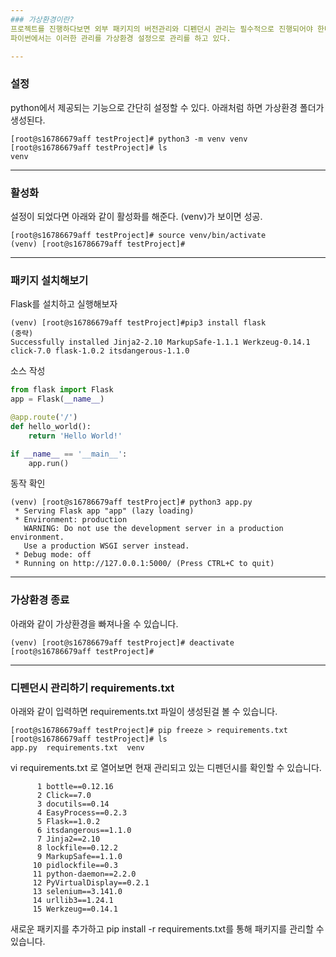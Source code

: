 ```yaml
---
### 가상환경이란?  
프로젝트를 진행하다보면 외부 패키지의 버전관리와 디펜던시 관리는 필수적으로 진행되어야 한다. (프로젝트는 혼자 하는게 아니기 때문에
파이썬에서는 이러한 관리를 가상환경 설정으로 관리를 하고 있다.

---
```

### 설정

python에서 제공되는 기능으로 간단히 설정할 수 있다. 아래처럼 하면 가상환경 폴더가 생성된다.

```
[root@s16786679aff testProject]# python3 -m venv venv
[root@s16786679aff testProject]# ls
venv
```

---
### 활성화

설정이 되었다면 아래와 같이 활성화를 해준다. (venv)가 보이면 성공.

```
[root@s16786679aff testProject]# source venv/bin/activate
(venv) [root@s16786679aff testProject]#
```

---
### 패키지 설치해보기

Flask를 설치하고 실행해보자

```
(venv) [root@s16786679aff testProject]#pip3 install flask
(중략)
Successfully installed Jinja2-2.10 MarkupSafe-1.1.1 Werkzeug-0.14.1 click-7.0 flask-1.0.2 itsdangerous-1.1.0
```

소스 작성
```python
from flask import Flask
app = Flask(__name__)

@app.route('/')
def hello_world():
    return 'Hello World!'

if __name__ == '__main__':
    app.run()
```

동작 확인
```
(venv) [root@s16786679aff testProject]# python3 app.py
 * Serving Flask app "app" (lazy loading)
 * Environment: production
   WARNING: Do not use the development server in a production environment.
   Use a production WSGI server instead.
 * Debug mode: off
 * Running on http://127.0.0.1:5000/ (Press CTRL+C to quit)
```

---
### 가상환경 종료

아래와 같이 가상환경을 빠져나올 수 있습니다.
```
(venv) [root@s16786679aff testProject]# deactivate
[root@s16786679aff testProject]#
```

---
### 디펜던시 관리하기 requirements.txt

아래와 같이 입력하면 requirements.txt 파일이 생성된걸 볼 수 있습니다.
```
[root@s16786679aff testProject]# pip freeze > requirements.txt
[root@s16786679aff testProject]# ls
app.py  requirements.txt  venv
```

vi requirements.txt 로 열어보면 현재 관리되고 있는 디펜던시를 확인할 수 있습니다.
```
      1 bottle==0.12.16
      2 Click==7.0
      3 docutils==0.14
      4 EasyProcess==0.2.3
      5 Flask==1.0.2
      6 itsdangerous==1.1.0
      7 Jinja2==2.10
      8 lockfile==0.12.2
      9 MarkupSafe==1.1.0
     10 pidlockfile==0.3
     11 python-daemon==2.2.0
     12 PyVirtualDisplay==0.2.1
     13 selenium==3.141.0
     14 urllib3==1.24.1
     15 Werkzeug==0.14.1
```

새로운 패키지를 추가하고 pip install -r requirements.txt를 통해 패키지를 관리할 수 있습니다.